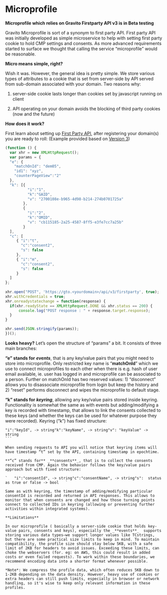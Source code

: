 Microprofile
============

**Microprofile which relies on Gravito Firstparty API v3 is in Beta testing**

Gravito Microprofile is sort of a synonym to first party API. First party API was initially developed as simple microservice to help with setting first party cookie to hold CMP settings and consents. As more advanced requirements started to surface we thought that calling the service “microprofile” would be reasonable.

**Micro means simple, right?**

Wish it was. However, the general idea is pretty simple. We store various types of attributes to a cookie that is set from server-side by API served from sub-domain associated with your domain. Two reasons why:

1) server-side cookie lasts longer than cookies set by javascript running on client

2) API operating on your domain avoids the blocking of third party cookies (now and the future)

**How does it work?**

First learn about setting up [First Party API](https://www.gravito.net/docs/first-party-api/), after registering your domain(s) you are ready to roll: (Example provided based on [Version 3](https://www.gravito.net/docs/first-party-api/version-3/))

```javascript
(function () { 
  var xhr = new XMLHttpRequest(); 
  var params = { 
  "e": {
    "matchOnId": "dem05", 
    "id1": "xyz", 
    "counterPageView":"2" 
  }, 
  "k": [{
          "i":"1", 
          "k":"GAID", 
          "v": "2700108e-b965-4d98-b214-274b0701725a" 
        }, 
        {  
          "i":"2", 
          "k":"OMID", 
          "v": "cb115185-2a25-4587-8ff5-e3fe7cc7a25b" 
        }
  ], 
  "c": [
     { "i":"t", 
       "c":"consent2", 
       "s": false 
     }, 
     { "i":"m", 
       "c":"consent2", 
       "s": false 
     }
  ] 
};
 
xhr.open("POST", 'https://gto.<yourdomain>/api/v3/firstparty', true); 
xhr.withCredentials = true; 
xhr.onreadystatechange = function(response) { 
  if(xhr.readyState == XMLHttpRequest.DONE && xhr.status == 200) { 
      console.log("POST response : " + response.target.response); 
  } 
} 

xhr.send(JSON.stringify(params)); 
})();
``` 

**Looks heavy?** Let’s open the structure of “params” a bit. It consists of three main branches:

**“e” stands for** _**events**_, that is any key/value pairs that you might need to store into microprofile. Only restricted key name is “**matchOnId**” which we use to connect microprofiles to each other when there is e.g. hash of user email available, ie. user has logged in and microprofile can be associated to a person. Further on matchOnId has two reserved values: 1) “disconnect” allows you to disassociate microprofile from login but keep the history and 2) “reset” performs disconnect and wipes the microprofile to default stage.

**“k” stands for** _**keyring**_, allowing any key/value pairs stored inside keyring. Functionality is somewhat the same as with events but adding/modifying a key is recorded with timestamp, that allows to link the consents collected to these keys (and whether the keys can be used for whatever purpose they were recorded). Keyring (“k”) has fixed structure:

```
"i":"keyId", -> string"k":"keyName", -> string"v": "keyValue" -> string
``` 

When sending requests to API you will notice that keyring items will have timestamp “t” set by the API, containing timestamp in epochtime.

**“c” stands for** _**consents**_, that is to collect the consents received from CMP. Again the behavior follows the key/value pairs approach but with fixed structure:

`   "i":"consentId", -> string"c":"consentName", -> string"s":  status as true or false -> bool   `

Same as with keyring, the timestamp of adding/modifying particular consentId is recorded and returned in API responses. This allows to monitor that when consents are changed and how those turning points connect to collected IDs in keyring (allowing or preventing further activities within integrated systems).

**Limitations**

In our microprofile ( basically a server-side cookie that holds key-value pairs, consents and keys), especially the _**events**_  supports storing various data types—we support longer values like TCstrings, but there are some practical size limits to keep in mind. To maintain compatibility, the profile size should stay below 5KB, with a safe limit of 2KB for headers to avoid issues. Exceeding these limits, can choke the webservers (for. eg: on AWS, this could result in added costs or even failed requests). To work within these boundaries, we recommend encoding data into a shorter format whenever possible. 

*Note*: We compress the profile data, which often reduces 5KB down to 1-2KB depending on the data density. However, heavy use of cookies or extra headers can still push limits, especially in browser or network handling, so it's wise to keep only relevant information in these profiles.